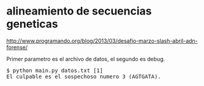 alineamiento de secuencias geneticas
========

http://www.programando.org/blog/2013/03/desafio-marzo-slash-abril-adn-forense/

Primer parametro es el archivo de datos, el segundo es debug.

<pre>
$ python main.py datos.txt [1]
El culpable es el sospechoso numero 3 (AGTGATA).
</pre>
